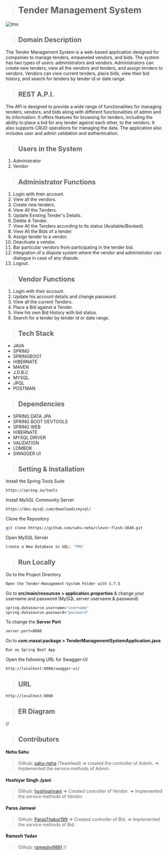 > # Tender Management System

![tms](https://user-images.githubusercontent.com/109987397/236569887-8214b120-29f1-4245-8783-69e9630b246b.png)

> ## Domain Description

The Tender Management System is a web-based application designed for companies to manage tenders, empaneled vendors, and bids. The system has two types of users: administrators and vendors. Administrators can create new tenders, view all the vendors and tenders, and assign tenders to vendors. Vendors can view current tenders, place bids, view their bid history, and search for tenders by tender id or date range.

<!--
> ## Domain Description
Whenever a company requires a service/merchandise, a tender is floated. The company maintains an empaneled list of Vendors. An empaneled vendor can only bid for a tender. Every vendor can bid only once against each tender. Against each tender, there may be bids from several vendors. The company will then select the most suitable bid and places the order with that vendor. 
-->

> ## REST A.P.I.
The API is designed to provide a wide range of functionalities for managing tenders, vendors, and bids along with different functionalities of admin and its information.
It offers features for browsing for tenders, including the ability to place a bid for any tender against each other, to the vendors. It also supports CRUD operations for managing the data.
The application also includes user and admin validation and authentication.

> ## Users in the System
1. Administrator
2. Vendor

> ## Administrator Functions
1. Login with their account.
2. View all the vendors.
3. Create new tenders.
4. View All the Tenders.
5. Update Existing Tender's Details.
6. Delete A Tender.
7. View All the Tenders according to its status (Available/Booked).
8. View All the Bids of a tender.
9. Assign tender to a vendor.
10. Deactivate a vendor.
11. Bar particular vendors from participating in the tender bid.
12. Integration of a dispute system where the vendor and administrator can dialogue in case of any dispute.
13. Logout.


> ## Vendor Functions
1. Login with their account.
2. Update his account details and change password.
3. View all the current Tenders.
4. Place a Bid against a Tender.
5. View his own Bid History with bid status.
6. Search for a tender by tender id or date range.


> ## Tech Stack

- JAVA
- SPRING
- SPRINGBOOT
- HIBERNATE
- MAVEN
- J.D.B.C
- MYSQL
- JPQL
- POSTMAN

> ## Dependencies

- SPRING DATA JPA
- SPRING BOOT DEVTOOLS
- SPRING WEB
- HIBERNATE
- MYSQL DRIVER
- VALIDATION
- LOMBOK
- SWAGGER UI


> ## Setting & Installation 

Install the Spring Tools Suite 
```bash
https://spring.io/tools
```

Install MySQL Community Server

```bash
https://dev.mysql.com/downloads/mysql/
```

Clone the Repository

```bash
git clone hhttps://github.com/sahu-neha/clever-flesh-3840.git
```

Open MySQL Server
```bash
Create a New Database in SQL: "TMS" 
```

> ## Run Locally

Go to the Project Directory

```bash
Open the Tender-Management-System Folder with S.T.S
```

Go to **src/main/resources > application.properties** & change your username and password (MySQL server username & password)

```bash
spring.datasource.username="username"
spring.datasource.password="password"
```

To change the **Server Port**

```bash
server.port=8080
```

Go to **com.masai package > TenderManagementSystemApplication.java**

```bash
Run as Spring Boot App
```

Open the following URL for Swagger-UI 
```bash
http://localhost:8080/swagger-ui/
```

> ## URL
```bash
http://localhost:8080
```

> ## ER Diagram

//


> ## Contributors

#### Neha Sahu

> Github: [sahu-neha](https://github.com/sahu-neha) 
(Teamlead)
> => created the controller of Admin.
> => Implemented the service methods of Admin.

#### Hoshiyar Singh Jyani

> Github: [hoshiyarjyani](https://github.com/hoshiyarjyani)
> => Created controller of Vendor.
> => Implemented the service methods of Vendor.

#### Paras Jamwal

>Github: [ParasThakur199](https://github.com/ParasThakur199)
> => Created controller of Bid.
> => Implemented the service methods of Bid.

#### Ramesh Yadav

>Github: [rameshy9891](https://github.com/rameshy9891)
//

